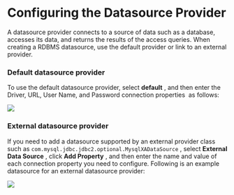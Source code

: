 # Configuring the Datasource Provider

A datasource provider connects to a source of data such as a database, accesses its data, and returns the results of the access queries. When creating a RDBMS datasource, use the default provider or link to an external provider.

### Default datasource provider

To use the default datasource provider, select **default** , and then enter the Driver, URL, User Name, and Password connection properties  as follows:

![](/assets/attachments/43977371/44172370.png)
### External datasource provider

If you need to add a datasource supported by an external provider class such as `com.mysql.jdbc.jdbc2.optional.MysqlXADataSource` , select **External Data Source** , click **Add Property** , and then enter the name and value of each connection property you need to configure. Following is an example datasource for an external datasource provider:

![](/assets/attachments/43977371/44172371.png)

